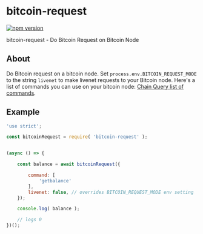 # bitcoin-request

[![npm version](https://badge.fury.io/js/bitcoin-request.svg)](https://badge.fury.io/js/bitcoin-request)

bitcoin-request - Do Bitcoin Request on Bitcoin Node


## About

Do Bitcoin request on a bitcoin node. Set `process.env.BITCOIN_REQUEST_MODE` to the string `livenet` to make livenet requests to your Bitcoin node. Here's a list of commands you can use on your bitcoin node: [Chain Query list of commands](https://chainquery.com/bitcoin-cli).


## Example

```.js
'use strict';

const bitcoinRequest = require( 'bitcoin-request' );


(async () => {

    const balance = await bitcoinRequest({

        command: [
            'getbalance'
        ],
        livenet: false, // overrides BITCOIN_REQUEST_MODE env setting
    });

    console.log( balance );

    // logs 0
})();
```